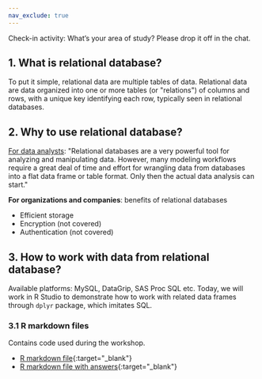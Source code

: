 ```yaml
---
nav_exclude: true
---
```




Check-in activity: What’s your area of study? Please drop it off in the chat.



## 1. What is relational database?

To put it simple, relational data are multiple tables of data.
Relational data are data organized into one or more tables (or "relations") of columns and rows, with a unique key identifying each row, typically seen in relational databases.


## 2. Why to use relational database?

[For data analysts](https://www.r-bloggers.com/2020/04/relational-data-models-in-r-2/): "Relational databases are a very powerful tool for analyzing and manipulating data. However, many modeling workflows require a great deal of time and effort for wrangling data from databases into a flat data frame or table format. Only then the actual data analysis can start."

**For organizations and companies**: benefits of relational databases
- Efficient storage
- Encryption (not covered)
- Authentication (not covered)

## 3. How to work with data from relational database?

Available platforms: MySQL, DataGrip, SAS Proc SQL etc.
Today, we will work in R Studio to demonstrate how to work with related data frames through `dplyr` package, which imitates SQL.
### 3.1 R markdown files
Contains code used during the workshop.
- [R markdown file](relational-data.Rmd){:target="_blank"}
- [R markdown file with answers](relational-data-answers.Rmd){:target="_blank"}
